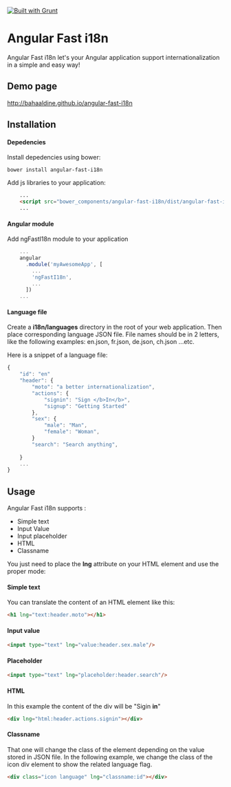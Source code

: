 [![Built with Grunt](https://cdn.gruntjs.com/builtwith.png)](http://gruntjs.com/)

# Angular Fast i18n

Angular Fast i18n let's your Angular application support internationalization in a simple and easy way!

## Demo page

http://bahaaldine.github.io/angular-fast-i18n

## Installation

#### Depedencies
Install depedencies using bower: 
```
bower install angular-fast-i18n
```

Add js libraries to your application:
```html
	...
	<script src="bower_components/angular-fast-i18n/dist/angular-fast-i18n.js"></script>
    ...
```

#### Angular module
Add ngFastI18n module to your application
```javascript
	...
	angular
	  .module('myAwesomeApp', [
	    ...
	    'ngFastI18n',
	    ...
	  ])
	...
```

#### Language file
Create a **i18n/languages** directory in the root of your web application.
Then place corresponding language JSON file. File names should be in 2 letters, like the following examples: en.json, fr.json, de.json, ch.json ...etc.

Here is a snippet of a language file:

```javascript
{
    "id": "en"
    "header": {
        "moto": "a better internationalization",
        "actions": {
            "signin": "Sign </b>In</b>",
            "signup": "Getting Started"
        },
        "sex": {
            "male": "Man",
            "female": "Woman",
        }
        "search": "Search anything",
        
    }
    ...
}
```

## Usage
Angular Fast i18n supports : 
- Simple text
- Input Value
- Input placeholder
- HTML
- Classname

You just need to place the **lng** attribute on your HTML element and use the proper mode:

#### Simple text

You can translate the content of an HTML element like this:

```html
<h1 lng="text:header.moto"></h1>
```

#### Input value

```html
<input type="text" lng="value:header.sex.male"/>
```

#### Placeholder
```html
<input type="text" lng="placeholder:header.search"/>
```

#### HTML
In this example the content of the div will be "Sigin **in**"
```html
<div lng="html:header.actions.signin"></div>
```

#### Classname

That one will change the class of the element depending on the value stored
in JSON file. In the following example, we change the class of the icon div element to show the related language flag.
```html
<div class="icon language" lng="classname:id"></div>
```
